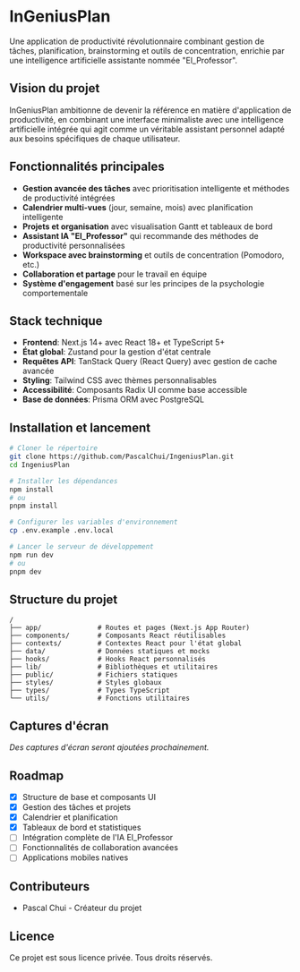 # InGeniusPlan

Une application de productivité révolutionnaire combinant gestion de tâches, planification, brainstorming et outils de concentration, enrichie par une intelligence artificielle assistante nommée "El_Professor".

## Vision du projet

InGeniusPlan ambitionne de devenir la référence en matière d'application de productivité, en combinant une interface minimaliste avec une intelligence artificielle intégrée qui agit comme un véritable assistant personnel adapté aux besoins spécifiques de chaque utilisateur.

## Fonctionnalités principales

- **Gestion avancée des tâches** avec prioritisation intelligente et méthodes de productivité intégrées
- **Calendrier multi-vues** (jour, semaine, mois) avec planification intelligente
- **Projets et organisation** avec visualisation Gantt et tableaux de bord
- **Assistant IA "El_Professor"** qui recommande des méthodes de productivité personnalisées
- **Workspace avec brainstorming** et outils de concentration (Pomodoro, etc.)
- **Collaboration et partage** pour le travail en équipe
- **Système d'engagement** basé sur les principes de la psychologie comportementale

## Stack technique

- **Frontend**: Next.js 14+ avec React 18+ et TypeScript 5+
- **État global**: Zustand pour la gestion d'état centrale
- **Requêtes API**: TanStack Query (React Query) avec gestion de cache avancée
- **Styling**: Tailwind CSS avec thèmes personnalisables
- **Accessibilité**: Composants Radix UI comme base accessible
- **Base de données**: Prisma ORM avec PostgreSQL

## Installation et lancement

```bash
# Cloner le répertoire
git clone https://github.com/PascalChui/IngeniusPlan.git
cd IngeniusPlan

# Installer les dépendances
npm install
# ou
pnpm install

# Configurer les variables d'environnement
cp .env.example .env.local

# Lancer le serveur de développement
npm run dev
# ou
pnpm dev
```

## Structure du projet

```
/
├── app/              # Routes et pages (Next.js App Router)
├── components/       # Composants React réutilisables
├── contexts/         # Contextes React pour l'état global
├── data/             # Données statiques et mocks
├── hooks/            # Hooks React personnalisés
├── lib/              # Bibliothèques et utilitaires
├── public/           # Fichiers statiques
├── styles/           # Styles globaux
├── types/            # Types TypeScript
└── utils/            # Fonctions utilitaires
```

## Captures d'écran

*Des captures d'écran seront ajoutées prochainement.*

## Roadmap

- [x] Structure de base et composants UI
- [x] Gestion des tâches et projets
- [x] Calendrier et planification
- [x] Tableaux de bord et statistiques
- [ ] Intégration complète de l'IA El_Professor
- [ ] Fonctionnalités de collaboration avancées
- [ ] Applications mobiles natives

## Contributeurs

- Pascal Chui - Créateur du projet

## Licence

Ce projet est sous licence privée. Tous droits réservés.
